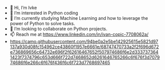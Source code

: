 - 👋 Hi, I’m Ivke
- 👀 I’m interested in Python coding
- 🌱 I’m currently studying Machine Learning and how to leverage the power of Python to solve tasks.
- 💞️ I’m looking to collaborate on Python projects. 
- 📫 Reach me at https://www.linkedin.com/in/ivan-copic-7708062a/
- https://camo.githubusercontent.com/94be0a2e5be142925615e5821d97137a930d08fc154962ce43860f1957e6661e/68747470733a2f2f696d672e736869656c64732e696f2f62616467652f507974686f6e2d3337373641423f7374796c653d666f722d7468652d6261646765266c6f676f3d707974686f6e266c6f676f436f6c6f723d7768697465

<!---
ivkecodye/ivkecodye is a ✨ special ✨ repository because its `README.md` (this file) appears on your GitHub profile.
You can click the Preview link to take a look at your changes.
--->
